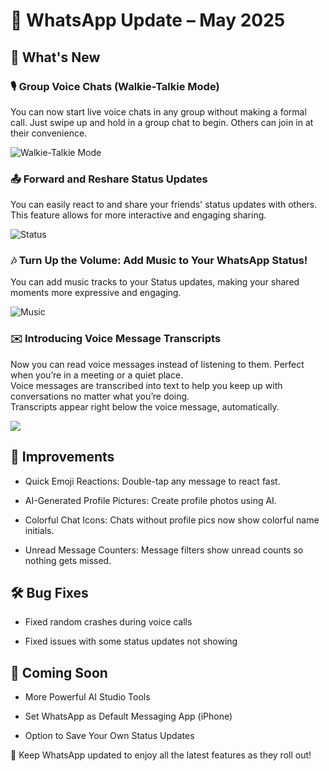 # **📢 WhatsApp Update – May 2025**  
    
## 🚀 What's New  

### 🎙️ Group Voice Chats (Walkie-Talkie Mode)  
You can now start live voice chats in any group without making a formal call. Just swipe up and hold in a group chat to begin. Others can join in at their convenience. 

![Walkie-Talkie Mode](https://github.com/alimamulla/Docmaster/blob/214ee6b4cdc21476c928e6c8a496c981368789a1/walkie.png)  

### 📤 Forward and Reshare Status Updates  
You can easily react to and share your friends' status updates with others. This feature allows for more interactive and engaging sharing.  

![Status](https://github.com/alimamulla/Docmaster/blob/0ff476539d5a80acb197541c755fc8ee1ee0ed99/status.png)  


### 🎶 Turn Up the Volume: Add Music to Your WhatsApp Status!  
You can add music tracks to your Status updates, making your shared moments more expressive and engaging.  

![Music](https://github.com/alimamulla/Docmaster/blob/f52bb773d2300c81fd45bc44aae58daa2813ed65/music.png)

### ✉️ Introducing Voice Message Transcripts  

Now you can read voice messages instead of listening to them. Perfect when you’re in a meeting or a quiet place.  
Voice messages are transcribed into text to help you keep up with conversations no matter what you’re doing.  
Transcripts appear right below the voice message, automatically.  

![](https://github.com/alimamulla/Docmaster/blob/621de7477d80e5f947a1ce34c1e9395f0a694d83/transcript.png)  


## 🔧 Improvements
- Quick Emoji Reactions: Double-tap any message to react fast.

- AI-Generated Profile Pictures: Create profile photos using AI.

- Colorful Chat Icons: Chats without profile pics now show colorful name initials.

- Unread Message Counters: Message filters show unread counts so nothing gets missed.

## 🛠️ Bug Fixes
- Fixed random crashes during voice calls

- Fixed issues with some status updates not showing

## 📌 Coming Soon
- More Powerful AI Studio Tools

- Set WhatsApp as Default Messaging App (iPhone)

- Option to Save Your Own Status Updates


📲 Keep WhatsApp updated to enjoy all the latest features as they roll out!




